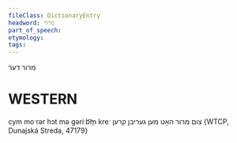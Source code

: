 ```yaml
---
fileClass: DictionaryEntry
headword: מרור
part_of_speech: 
etymology: 
tags: 
---
```

מרור
דער

WESTERN
========

cym moˑrər hɔt mə gəriːb͡m̩ kreˑ צום מרור האָט מען געריבן קרען {WTCP, Dunajská Streda, 47179}